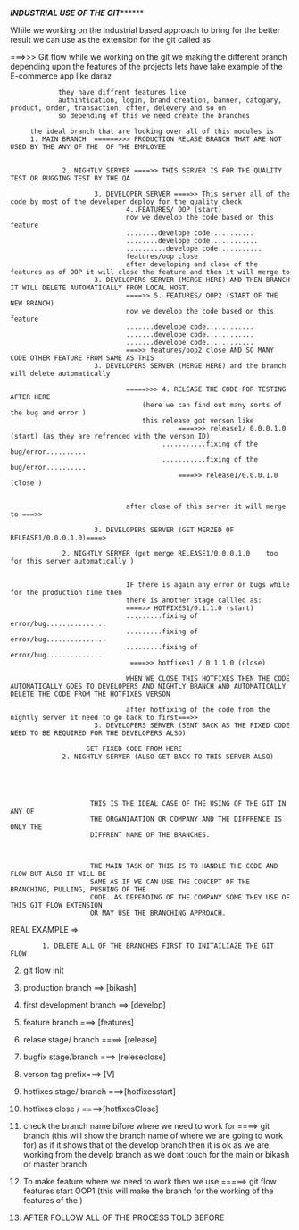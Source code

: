 


***********************INDUSTRIAL USE OF THE GIT*****************************
 
While we working on the industrial based approach to bring for the better result we can use as the extension for the git called as

===>>>   Git flow
                while we working on the git we making the different branch depending upon the features of the projects 
                lets have take example of the E-commerce app like daraz

                they have diffrent features like 
                authintication, login, brand creation, banner, catogary, product, order, transaction, offer, delevery and so on
                so depending of this we need create the branches 

         the ideal branch that are looking over all of this modules is 
         1. MAIN BRANCH  ======>>> PRODUCTION RELASE BRANCH THAT ARE NOT USED BY THE ANY OF THE  OF THE EMPLOYEE
                
                
                 2. NIGHTLY SERVER ====>> THIS SERVER IS FOR THE QUALITY TEST OR BUGGING TEST BY THE QA
                          
                         3. DEVELOPER SERVER ====>> This server all of the code by most of the developer deploy for the quality check   
                                 4..FEATURES/ OOP (start)
                                 now we develop the code based on this feature 
                                 ........develope code...........
                                 ........develope code............
                                 ..........develope code...........
                                 features/oop close 
                                 after developing and close of the features as of OOP it will close the feature and then it will merge to
                         3. DEVELOPERS SERVER (MERGE HERE) AND THEN BRANCH IT WILL DELETE AUTOMATICALLY FROM LOCAL HOST.
                                 ====>> 5. FEATURES/ OOP2 (START OF THE NEW BRANCH)
                                 now we develop the code based on this feature 
                                 .......develope code............
                                 .......develope code............
                                 .......develope code............
                                 ===>> features/oop2 close AND SO MANY CODE OTHER FEATURE FROM SAME AS THIS 
                         3. DEVELOPERS SERVER (MERGE HERE) and the branch will delete automatically 
                                
                                 =====>>> 4. RELEASE THE CODE FOR TESTING AFTER HERE
                                     (here we can find out many sorts of the bug and error )
                                     this release got verson like 
                                              ====>>> release1/ 0.0.0.1.0 (start) (as they are refrenced with the verson ID)
                                          ...........fixing of the bug/error..........
                                          ...........fixing of the bug/error..........
                                              ====>> release1/0.0.0.1.0 (close )
                                      
                                  
                                 after close of this server it will merge to ===>>
                         
                         3. DEVELOPERS SERVER (GET MERZED OF RELEASE1/0.0.0.1.0)====>
                
                 2. NIGHTLY SERVER (get merge RELEASE1/0.0.0.1.0    too for this server automatically )
                                 
                                 
                                 IF there is again any error or bugs while for the production time then 
                                 there is another stage callled as:
                                 ====>> HOTFIXES1/0.1.1.0 (start)
                                 .........fixing of error/bug...............
                                 .........fixing of error/bug...............
                                 .........fixing of error/bug...............
                                  ====>> hotfixes1 / 0.1.1.0 (close)

                                 WHEN WE CLOSE THIS HOTFIXES THEN THE CODE AUTOMATICALLY GOES TO DEVELOPERS AND NIGHTLY BRANCH AND AUTOMATICALLY DELETE THE CODE FROM THE HOTFIXES VERSON 
                        
                                 after hotfixing of the code from the nightly server it need to go back to first===>>
                         3. DEVELOPERS SERVER (SENT BACK AS THE FIXED CODE NEED TO BE REQUIRED FOR THE DEVELOPERS ALSO)
                 
                       GET FIXED CODE FROM HERE 
                 2. NIGHTLY SERVER (ALSO GET BACK TO THIS SERVER ALSO)
                              




                        THIS IS THE IDEAL CASE OF THE USING OF THE GIT IN ANY OF
                        THE ORGANIAATION OR COMPANY AND THE DIFFRENCE IS ONLY THE 
                        DIFFRENT NAME OF THE BRANCHES.



                        THE MAIN TASK OF THIS IS TO HANDLE THE CODE AND FLOW BUT ALSO IT WILL BE 
                        SAME AS IF WE CAN USE THE CONCEPT OF THE BRANCHING, PULLING, PUSHING OF THE
                        CODE. AS DEPENDING OF THE COMPANY SOME THEY USE OF THIS GIT FLOW EXTENSION 
                        OR MAY USE THE BRANCHING APPROACH.

 REAL EXAMPLE =>

            1. DELETE ALL OF THE BRANCHES FIRST TO INITAILIAZE THE GIT FLOW
  2. git flow init 
  3. production branch ==> [bikash]
  4. first development branch ==> [develop]
  5. feature branch ===> [features]
  6. relase stage/ branch ====> [release]
  7. bugfix stage/branch  ===> [releseclose]
  8. verson tag prefix===> [V]
  9. hotfixes stage/ branch ===>[hotfixesstart]
  10. hotfixes close / ====>[hotfixesClose]
 
 11. check the branch name bifore where we need to work for
       ====> git branch       (this will show the branch name of where we are going to work for)
                        as if it shows that of the develop branch then it is ok as we are working from the develp branch as we dont touch for 
                      the main or bikash or master branch
        
 12. To make feature where we need to work then we use
      =====>  git flow features start OOP1 (this will make the branch for the working of the features of the )
 13. AFTER FOLLOW ALL OF THE PROCESS TOLD BEFORE 
     


